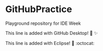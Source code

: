 # GitHubPractice
Playground repository for IDE Week

This line is added with GitHub Desktop! :tada: :sparkles:

This line is added with Eclipse! :tada: :octocat: